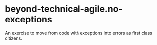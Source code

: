 # beyond-technical-agile.no-exceptions
An exercise to move from code with exceptions into errors as first class citizens.
